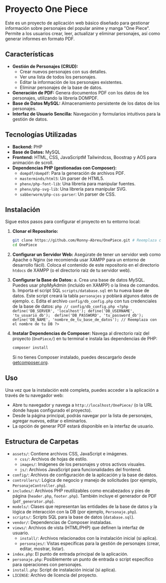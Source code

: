 # Proyecto One Piece

Este es un proyecto de aplicación web básico diseñado para gestionar información sobre personajes del popular anime y manga "One Piece". Permite a los usuarios crear, leer, actualizar y eliminar personajes, así como generar informes en formato PDF.

## Características

*   **Gestión de Personajes (CRUD):**
    *   Crear nuevos personajes con sus detalles.
    *   Ver una lista de todos los personajes.
    *   Editar la información de los personajes existentes.
    *   Eliminar personajes de la base de datos.
*   **Generación de PDF:** Genera documentos PDF con los datos de los personajes, utilizando la librería DOMPDF.
*   **Base de Datos MySQL:** Almacenamiento persistente de los datos de los personajes.
*   **Interfaz de Usuario Sencilla:** Navegación y formularios intuitivos para la gestión de datos.

## Tecnologías Utilizadas

*   **Backend:** PHP
*   **Base de Datos:** MySQL
*   **Frontend:** HTML, CSS, JavaScriptM Tailwindcss, Boostrap y AOS para animación de scroll.
*   **Dependencias PHP (gestionadas con Composer):**
    *   `dompdf/dompdf`: Para la generación de archivos PDF.
    *   `masterminds/html5`: Un parser de HTML5.
    *   `phenx/php-font-lib`: Una librería para manipular fuentes.
    *   `phenx/php-svg-lib`: Una librería para manipular SVG.
    *   `sabberworm/php-css-parser`: Un parser de CSS.

## Instalación

Sigue estos pasos para configurar el proyecto en tu entorno local:

1.  **Clonar el Repositorio:**
    ```bash
    git clone https://github.com/Ronny-Abreu/OnePiece.git # Reemplaza con la URL de tu repositorio
    cd OnePiece
    ```

2.  **Configurar un Servidor Web:**
    Asegúrate de tener un servidor web como Apache o Nginx (se recomienda usar XAMPP para un entorno de desarrollo fácil).
    Coloca el contenido de este repositorio en el directorio `htdocs` de XAMPP (o el directorio raíz de tu servidor web).

3.  **Configurar la Base de Datos:**
    a.  Crea una base de datos MySQL. Puedes usar phpMyAdmin (incluido en XAMPP) o la línea de comandos.
    b.  Importa el script SQL `scripts/database.sql` en tu nueva base de datos. Este script creará la tabla `personajes` y poblará algunos datos de ejemplo.
    c.  Edita el archivo `config/db_config.php` con tus credenciales de la base de datos:
        ```php
        // config/db_config.php
        <?php
        define('DB_SERVER', 'localhost');
        define('DB_USERNAME', 'tu_usuario_db'); 
        define('DB_PASSWORD', 'tu_password_db');
        define('DB_NAME', 'nombre_de_tu_base_de_datos'); // Reemplaza con el nombre de tu DB
        ?>
        ```

4.  **Instalar Dependencias de Composer:**
    Navega al directorio raíz del proyecto (`OnePiece/`) en tu terminal e instala las dependencias de PHP:
    ```bash
    composer install
    ```
    Si no tienes Composer instalado, puedes descargarlo desde [getcomposer.org](https://getcomposer.org/).

## Uso

Una vez que la instalación esté completa, puedes acceder a la aplicación a través de tu navegador web:

*   Abre tu navegador y navega a `http://localhost/OnePiece/` (o la URL donde hayas configurado el proyecto).
*   Desde la página principal, podrás navegar por la lista de personajes, agregar nuevos, editar o eliminarlos.
*   La opción de generar PDF estará disponible en la interfaz de usuario.

## Estructura de Carpetas

*   `assets/`: Contiene archivos CSS, JavaScript e imágenes.
    *   `css/`: Archivos de hojas de estilo.
    *   `images/`: Imágenes de los personajes y otros activos visuales.
    *   `js/`: Archivos JavaScript para funcionalidades del frontend.
*   `config/`: Archivos de configuración de la aplicación y la base de datos.
*   `controllers/`: Lógica de negocio y manejo de solicitudes (por ejemplo, `PersonajeController.php`).
*   `includes/`: Archivos PHP reutilizables como encabezados y pies de página (`header.php`, `footer.php`). También incluye el generador de PDF (`pdf_generator.php`).
*   `models/`: Clases que representan las entidades de la base de datos y la lógica de interacción con la DB (por ejemplo, `Personaje.php`).
*   `scripts/`: Scripts SQL para la base de datos (`database.sql`).
*   `vendor/`: Dependencias de Composer instaladas.
*   `views/`: Archivos de vista (HTML/PHP) que definen la interfaz de usuario.
    *   `install/`: Archivos relacionados con la instalación inicial (si aplica).
    *   `personajes/`: Vistas específicas para la gestión de personajes (crear, editar, mostrar, listar).
*   `index.php`: El punto de entrada principal de la aplicación.
*   `personaje.php`: Posiblemente un punto de entrada o script específico para operaciones con personajes.
*   `install.php`: Script de instalación inicial (si aplica).
*   `LICENSE`: Archivo de licencia del proyecto.
